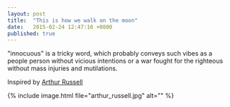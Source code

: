 ```yaml
---
layout: post
title:  "This is how we walk on the moon"
date:   2015-02-24 12:47:16 +0800
published: true
---
```

"innocuous" is a tricky word, which probably conveys such vibes as a people person without vicious intentions or a war fought for the righteous without mass injuries and mutilations.

Inspired by [Arthur Russell](http://en.wikipedia.org/wiki/Arthur_Russell_%28musician%29)

{% include image.html file="arthur_russell.jpg" alt="" %}


